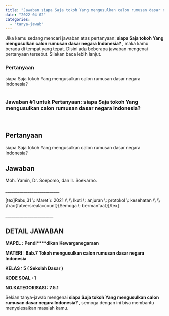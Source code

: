 ```yaml
---
title: "Jawaban siapa Saja tokoh Yang mengusulkan calon rumusan dasar negara Indonesia? ​"
date: "2022-04-02"
categories: 
  - "tanya-jawab"
---
```


Jika kamu sedang mencari jawaban atas pertanyaan: **siapa Saja tokoh Yang mengusulkan calon rumusan dasar negara Indonesia? ​**, maka kamu berada di tempat yang tepat. Disini ada beberapa jawaban mengenai pertanyaan tersebut. Silakan baca lebih lanjut.

### Pertanyaan

siapa Saja tokoh Yang mengusulkan calon rumusan dasar negara Indonesia?  
​

### Jawaban #1 untuk Pertanyaan: siapa Saja tokoh Yang mengusulkan calon rumusan dasar negara Indonesia?  
​

## Pertanyaan

siapa Saja tokoh Yang mengusulkan calon rumusan dasar negara Indonesia?

## Jawaban

Moh. Yamin, Dr. Soepomo, dan Ir. Soekarno.

\_\_\_\_\_\_\_\_\_\_\_\_\_\_\_\_\_\_\_\_\_\_\_\_\_\_\_

\[tex\]Rabu,31 \\: Maret \\: 2021 \\\\ \\\\ Ikuti \\: anjuran \\: protokol \\: kesehatan \\\\ \\\\ \\frac{fatversrealaccount}{Semoga \\: bermanfaat}\[/tex\]

\_\_\_\_\_\_\_\_\_\_\_\_\_\_\_\_\_\_\_\_\_\_\_\_

## DETAIL JAWABAN

**MAPEL :** **Pendi****dikan** **Kewarganegaraan**

**MATERI : Bab.7 Tokoh mengusulkan calon rumusan dasar negara Indonesia**

**KELAS : 5 ( Sekolah Dasar )**

**KODE SOAL : 1**

**NO.KATEGORISASI : 7.5.1**

Sekian tanya-jawab mengenai **siapa Saja tokoh Yang mengusulkan calon rumusan dasar negara Indonesia? ​**, semoga dengan ini bisa membantu menyelesaikan masalah kamu.
